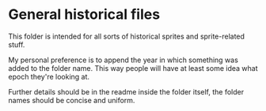 # General historical files

This folder is intended for all sorts of historical sprites and sprite-related stuff.

My personal preference is to append the year in which something was added to the folder name. This way people will have at least some idea what epoch they're looking at.

Further details should be in the readme inside the folder itself, the folder names should be concise and uniform.